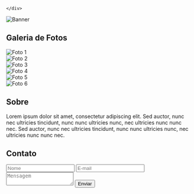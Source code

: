     </div>

 <!-- <div class="social">
                <a href="#"><img src="img/facebook.png" alt="Facebook"></a>
                <a href="#"><img src="img/instagram.png" alt="Instagram"></a>
                <a href="#"><img src="img/twitter.png" alt="Twitter"></a>
            <nav> -->


<main>
            <section class="banner">
                <img src="img/banner.jpg" alt="Banner">
            </section>
            <section class="galeria">
                <h2>Galeria de Fotos</h2>
                <div class="fotos">
                    <div class="foto">
                        <img src="img/foto1.jpg" alt="Foto 1">
                    </div>
                    <div class="foto">
                        <img src="img/foto2.jpg" alt="Foto 2">
                    </div>
                    <div class="foto">
                        <img src="img/foto3.jpg" alt="Foto 3">
                    </div>
                    <div class="foto">
                        <img src="img/foto4.jpg" alt="Foto 4">
                    </div>
                    <div class="foto">
                        <img src="img/foto5.jpg" alt="Foto 5">
                    </div>
                    <div class="foto">
                        <img src="img/foto6.jpg" alt="Foto 6">
                    </div>
                </div>
            </section>
            <section class="sobre">
                <h2>Sobre</h2>
                <p>Lorem ipsum dolor sit amet, consectetur adipiscing elit. Sed auctor, nunc nec ultricies tincidunt, nunc nunc ultricies nunc, nec ultricies nunc nunc nec. Sed auctor, nunc nec ultricies tincidunt, nunc nunc ultricies nunc, nec ultricies nunc nunc nec.</p>
            </section>
            <section class="contato">
                <h2>Contato</h2>
                <form action="">
                    <input type="text" placeholder="Nome">
                    <input type="email" placeholder="E-mail">
                    <textarea placeholder="Mensagem"></textarea>
                    <button>Enviar</button>
                </form>
